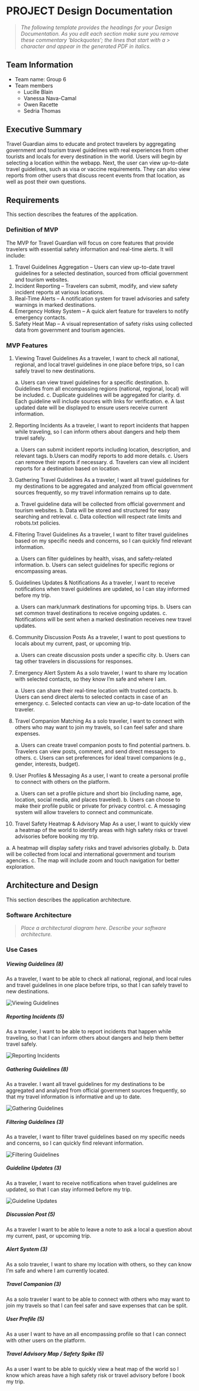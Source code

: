 
# PROJECT Design Documentation

> _The following template provides the headings for your Design
> Documentation.  As you edit each section make sure you remove these
> commentary 'blockquotes'; the lines that start with a > character
> and appear in the generated PDF in italics._

## Team Information
* Team name: Group 6
* Team members
  * Lucille Blain  
  * Vanessa Nava-Camal
  * Owen Racette
  * Sedria Thomas

## Executive Summary

Travel Guardian aims to educate and protect travelers by aggregating government and tourism travel guidelines with real experiences from other tourists and locals for every destination in the world. Users will begin by selecting a location within the webapp. Next, the user can view up-to-date travel guidelines, such as visa or vaccine requirements. They can also view reports from other users that discuss recent events from that location, as well as post their own questions. 

## Requirements

This section describes the features of the application.

### Definition of MVP
The MVP for Travel Guardian will focus on core features that provide travelers with essential safety information and real-time alerts. It will include:

  1. Travel Guidelines Aggregation – Users can view up-to-date travel guidelines for a selected destination, sourced from official government and tourism websites.
  2. Incident Reporting – Travelers can submit, modify, and view safety incident reports at various locations.
  3. Real-Time Alerts – A notification system for travel advisories and safety warnings in marked destinations.
  4. Emergency Hotkey System – A quick alert feature for travelers to notify emergency contacts.
  5. Safety Heat Map – A visual representation of safety risks using collected data from government and tourism agencies.

### MVP Features
1. Viewing Travel Guidelines
As a traveler, I want to check all national, regional, and local travel guidelines in one place before trips, so I can safely travel to new destinations.

   a. Users can view travel guidelines for a specific destination.
   b. Guidelines from all encompassing regions (national, regional, local) will be included.
   c. Duplicate guidelines will be aggregated for clarity.
   d. Each guideline will include sources with links for verification.
   e. A last updated date will be displayed to ensure users receive current information.
   
2. Reporting Incidents
As a traveler, I want to report incidents that happen while traveling, so I can inform others about dangers and help them travel safely.

   a. Users can submit incident reports including location, description, and relevant tags.
   b.Users can modify reports to add more details.
   c. Users can remove their reports if necessary.
   d. Travelers can view all incident reports for a destination based on location.
   
3. Gathering Travel Guidelines
As a traveler, I want all travel guidelines for my destinations to be aggregated and analyzed from official government sources frequently, so my travel information remains up to date.

   a. Travel guideline data will be collected from official government and tourism websites.
   b. Data will be stored and structured for easy searching and retrieval.
   c. Data collection will respect rate limits and robots.txt policies.
   
4. Filtering Travel Guidelines
As a traveler, I want to filter travel guidelines based on my specific needs and concerns, so I can quickly find relevant information.

   a. Users can filter guidelines by health, visas, and safety-related information.
   b. Users can select guidelines for specific regions or encompassing areas.
   
5. Guidelines Updates & Notifications
As a traveler, I want to receive notifications when travel guidelines are updated, so I can stay informed before my trip.

   a. Users can mark/unmark destinations for upcoming trips.
   b. Users can set common travel destinations to receive ongoing updates.
   c. Notifications will be sent when a marked destination receives new travel updates.
   
6. Community Discussion Posts
As a traveler, I want to post questions to locals about my current, past, or upcoming trip.

   a. Users can create discussion posts under a specific city.
   b. Users can tag other travelers in discussions for responses.
   
7. Emergency Alert System
As a solo traveler, I want to share my location with selected contacts, so they know I’m safe and where I am.

   a. Users can share their real-time location with trusted contacts.
   b. Users can send direct alerts to selected contacts in case of an emergency.
   c. Selected contacts can view an up-to-date location of the traveler.
   
8. Travel Companion Matching
As a solo traveler, I want to connect with others who may want to join my travels, so I can feel safer and share expenses.

   a. Users can create travel companion posts to find potential partners.
   b. Travelers can view posts, comment, and send direct messages to others.
   c. Users can set preferences for ideal travel companions (e.g., gender, interests, budget).
   
9. User Profiles & Messaging
As a user, I want to create a personal profile to connect with others on the platform.

   a. Users can set a profile picture and short bio (including name, age, location, social media, and places traveled).
   b. Users can choose to make their profile public or private for privacy control.
   c. A messaging system will allow travelers to connect and communicate.
   
10. Travel Safety Heatmap & Advisory Map
As a user, I want to quickly view a heatmap of the world to identify areas with high safety risks or travel advisories before booking my trip.

   a. A heatmap will display safety risks and travel advisories globally.
   b. Data will be collected from local and international government and tourism agencies.
   c. The map will include zoom and touch navigation for better exploration.


## Architecture and Design

This section describes the application architecture.

### Software Architecture
> _Place a architectural diagram here._
> _Describe your software architecture._


### Use Cases
##### Viewing Guidelines (8)
As a traveler, I want to be able to check all national, regional, and local rules and travel guidelines in one place before trips, so that I can safely travel to new destinations.

![Viewing Guidelines](./images/ViewingGuidelines.png "Viewing Guidelines")

##### Reporting Incidents (5)
As a traveler, I want to be able to report incidents that happen while traveling, so that I can inform others about dangers and help them better travel safely. 

![Reporting Incidents](./images/ReportingIncidents.png "Reporting Incidents")

##### Gathering Guidelines (8)
As a traveler. I want all travel guidelines for my destinations to be aggregated and analyzed from official government sources frequently, so that my travel information is informative and up to date.

![Gathering Guidelines](./images/GatheringGuidelines.png "Gathering Guidelines")

##### Filtering Guidelines (3)
As a traveler, I want to filter travel guidelines based on my specific needs and concerns, so I can quickly find relevant information.

![Filtering Guidelines](./images/FilteringGuidelines.png "Filtering Guidelines")

##### Guideline Updates (3)
As a traveler, I want to receive notifications when travel guidelines are updated, so that I can stay informed before my trip.

![Guideline Updates](./images/GuidelineUpdates.png "Guideline Updates")

##### Discussion Post (5)
As a traveler I want to be able to leave a note to ask a local a question about my current, past, or upcoming trip.

##### Alert System (3)
As a solo traveler, I want to share my location with others, so they can know I’m safe and where I am currently located.

##### Travel Companion (3)
As a solo traveler I want to be able to connect with others who may want to join my travels so that I can feel safer and save expenses that can be split.

##### User Profile (5)
As a user I want to have an all encompassing profile so that I can connect with other users on the platform.

##### Travel Advisory Map / Safety Spike (5)
As a user I want to be able to quickly view a heat map of the world so I know which areas have a high safety risk or travel advisory before I book my trip.




